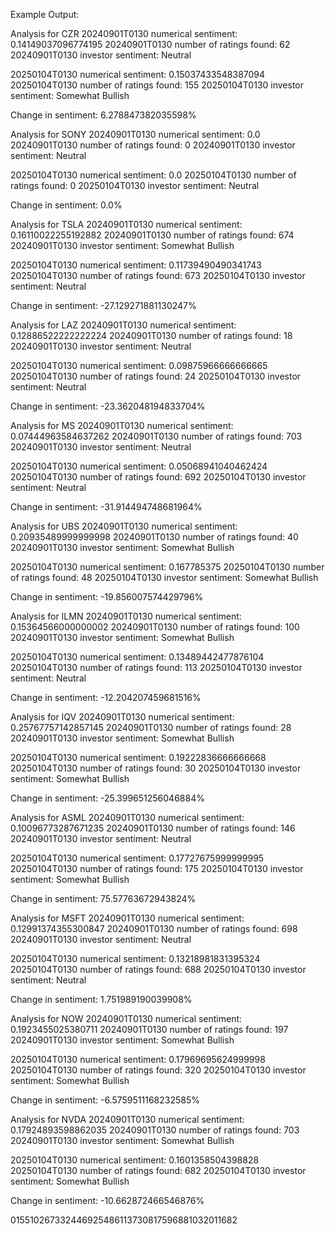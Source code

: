 Example Output: 

Analysis for CZR
20240901T0130 numerical sentiment: 0.14149037096774195
20240901T0130 number of ratings found: 62
20240901T0130 investor sentiment: Neutral

20250104T0130 numerical sentiment: 0.15037433548387094
20250104T0130 number of ratings found: 155
20250104T0130 investor sentiment: Somewhat Bullish

Change in sentiment: 6.278847382035598%


Analysis for SONY
20240901T0130 numerical sentiment: 0.0
20240901T0130 number of ratings found: 0
20240901T0130 investor sentiment: Neutral

20250104T0130 numerical sentiment: 0.0
20250104T0130 number of ratings found: 0
20250104T0130 investor sentiment: Neutral

Change in sentiment: 0.0%


Analysis for TSLA
20240901T0130 numerical sentiment: 0.16110022255192882
20240901T0130 number of ratings found: 674
20240901T0130 investor sentiment: Somewhat Bullish

20250104T0130 numerical sentiment: 0.11739490490341743
20250104T0130 number of ratings found: 673
20250104T0130 investor sentiment: Neutral

Change in sentiment: -27.129271881130247%


Analysis for LAZ
20240901T0130 numerical sentiment: 0.12886522222222224
20240901T0130 number of ratings found: 18
20240901T0130 investor sentiment: Neutral

20250104T0130 numerical sentiment: 0.09875966666666665
20250104T0130 number of ratings found: 24
20250104T0130 investor sentiment: Neutral

Change in sentiment: -23.362048194833704%


Analysis for MS
20240901T0130 numerical sentiment: 0.07444963584637262
20240901T0130 number of ratings found: 703
20240901T0130 investor sentiment: Neutral

20250104T0130 numerical sentiment: 0.05068941040462424
20250104T0130 number of ratings found: 692
20250104T0130 investor sentiment: Neutral

Change in sentiment: -31.914494748681964%


Analysis for UBS
20240901T0130 numerical sentiment: 0.20935489999999998
20240901T0130 number of ratings found: 40
20240901T0130 investor sentiment: Somewhat Bullish

20250104T0130 numerical sentiment: 0.167785375
20250104T0130 number of ratings found: 48
20250104T0130 investor sentiment: Somewhat Bullish

Change in sentiment: -19.856007574429796%


Analysis for ILMN
20240901T0130 numerical sentiment: 0.15364566000000002
20240901T0130 number of ratings found: 100
20240901T0130 investor sentiment: Somewhat Bullish

20250104T0130 numerical sentiment: 0.13489442477876104
20250104T0130 number of ratings found: 113
20250104T0130 investor sentiment: Neutral

Change in sentiment: -12.204207459681516%


Analysis for IQV
20240901T0130 numerical sentiment: 0.25767757142857145
20240901T0130 number of ratings found: 28
20240901T0130 investor sentiment: Somewhat Bullish

20250104T0130 numerical sentiment: 0.19222836666666668
20250104T0130 number of ratings found: 30
20250104T0130 investor sentiment: Somewhat Bullish

Change in sentiment: -25.399651256046884%


Analysis for ASML
20240901T0130 numerical sentiment: 0.10096773287671235
20240901T0130 number of ratings found: 146
20240901T0130 investor sentiment: Neutral

20250104T0130 numerical sentiment: 0.17727675999999995
20250104T0130 number of ratings found: 175
20250104T0130 investor sentiment: Somewhat Bullish

Change in sentiment: 75.57763672943824%


Analysis for MSFT
20240901T0130 numerical sentiment: 0.12991374355300847
20240901T0130 number of ratings found: 698
20240901T0130 investor sentiment: Neutral

20250104T0130 numerical sentiment: 0.13218981831395324
20250104T0130 number of ratings found: 688
20250104T0130 investor sentiment: Neutral

Change in sentiment: 1.751989190039908%


Analysis for NOW
20240901T0130 numerical sentiment: 0.1923455025380711
20240901T0130 number of ratings found: 197
20240901T0130 investor sentiment: Somewhat Bullish

20250104T0130 numerical sentiment: 0.17969695624999998
20250104T0130 number of ratings found: 320
20250104T0130 investor sentiment: Somewhat Bullish

Change in sentiment: -6.5759511168232585%


Analysis for NVDA
20240901T0130 numerical sentiment: 0.17924893598862035
20240901T0130 number of ratings found: 703
20240901T0130 investor sentiment: Somewhat Bullish

20250104T0130 numerical sentiment: 0.1601358504398828
20250104T0130 number of ratings found: 682
20250104T0130 investor sentiment: Somewhat Bullish

Change in sentiment: -10.662872466546876%


  015510267332446925486113730817596881032011682

